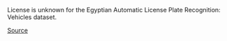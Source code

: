License is unknown for the Egyptian Automatic License Plate Recognition: Vehicles dataset.

[Source](https://github.com/ahmedramadan96/EALPR)